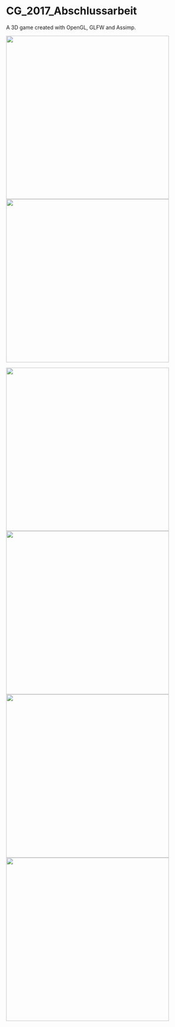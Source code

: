 # CG_2017_Abschlussarbeit
A 3D game created with OpenGL, GLFW and Assimp.

<img src="https://github.com/LukasVoeller/CG_2017_15Apples/blob/master/images/Lukas/Fir_Bildschirmfoto%202018-03-05%20um%2013.55.40.png" width="440"/><img src="https://github.com/LukasVoeller/CG_2017_15Apples/blob/master/images/Lukas/Sec_Bildschirmfoto%202018-03-05%20um%2013.45.00.png" width="440"/>

<img src="https://github.com/LukasVoeller/CG_2017_15Apples/blob/master/images/Lukas/Thi_Bildschirmfoto%202018-03-05%20um%2013.43.34.png" width="440"/>

<img src="https://github.com/LukasVoeller/CG_2017_15Apples/blob/master/images/Lukas/Fou_Bildschirmfoto%202018-03-05%20um%2013.47.04.png" width="440"/>

<img src="https://github.com/LukasVoeller/CG_2017_15Apples/blob/master/images/Lukas/Fit_Bildschirmfoto%202018-03-05%20um%2013.49.21.png" width="440"/>

<img src="https://github.com/LukasVoeller/CG_2017_15Apples/blob/master/images/Lukas/Thi_Bildschirmfoto%202018-03-05%20um%2013.43.34.png" width="440"/>

